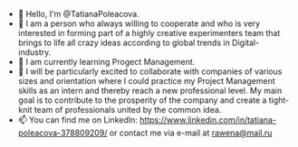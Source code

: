 - 👋 Hello, I'm @TatianaPoleacova.
- 👀 I am a person who always willing to cooperate and who is very interested in forming part of a highly creative experimenters team that brings to life all crazy ideas according to global trends in Digital-industry.
- 🌱 I am currently learning Progect Management.
- 💞️ I will be particularly excited to collaborate with companies of various sizes and orientation where I could practice my Project Management skills as an intern and thereby reach a new professional level.
  My main goal is to contribute to the prosperity of the company and create a tight-knit team of professionals united by the common idea.
- 📫 You can find me on LinkedIn: https://www.linkedin.com/in/tatiana-poleacova-378809209/ 
or contact me via e-mail at rawena@mail.ru
<!---
TatianaPoleacova/TatianaPoleacova is a ✨ special ✨ repository because its `README.md` (this file) appears on your GitHub profile.
You can click the Preview link to take a look at your changes.
--->
